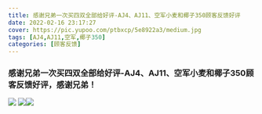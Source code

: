 ```yaml
---
title: 感谢兄弟一次买四双全部给好评-AJ4、AJ11、空军小麦和椰子350顾客反馈好评
date: 2022-02-16 23:17:27
cover: https://pic.yupoo.com/ptbxcp/5e8922a3/medium.jpg
tags: [AJ4,AJ11,空军,椰子350]
categories: [顾客反馈]
---
```


###   感谢兄弟一次买四双全部给好评-AJ4、AJ11、空军小麦和椰子350顾客反馈好评，感谢兄弟！
![](https://pic.yupoo.com/ptbxcp/b55c30ca/26a19ca1.jpg)
![](https://pic.yupoo.com/ptbxcp/33a2a612/6c409d33.jpg)![](https://pic.yupoo.com/ptbxcp/5e8922a3/da3c57e0.jpg)

